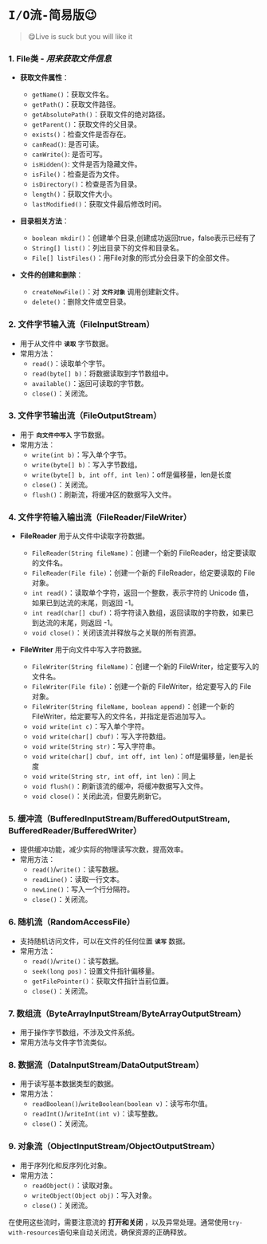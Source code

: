 # **`I/O流-简易版😉`**

> 😋Live is suck but you will like it

### 1. File类 - _用来获取文件信息_
- **获取文件属性**：
  - `getName()`：获取文件名。
  - `getPath()`：获取文件路径。
  - `getAbsolutePath()`：获取文件的绝对路径。
  - `getParent()`：获取文件的父目录。
  - `exists()`：检查文件是否存在。
  - `canRead()`: 是否可读。
  - `canWrite()`: 是否可写。
  - `isHidden()`: 文件是否为隐藏文件。
  - `isFile()`：检查是否为文件。
  - `isDirectory()`：检查是否为目录。
  - `length()`：获取文件大小。
  - `lastModified()`：获取文件最后修改时间。

- **目录相关方法**：
  - `boolean mkdir()`：创建单个目录,创建成功返回true，false表示已经有了
  - `String[] list()`：列出目录下的文件和目录名。
  - `File[] listFiles()`：用File对象的形式分会目录下的全部文件。

- **文件的创建和删除**：
  - `createNewFile()`：对 **`文件对象`** 调用创建新文件。
  - `delete()`：删除文件或空目录。

### 2. 文件字节输入流（FileInputStream）
- 用于从文件中 **`读取`** 字节数据。
- 常用方法：
  - `read()`：读取单个字节。
  - `read(byte[] b)`：将数据读取到字节数组中。
  - `available()`：返回可读取的字节数。
  - `close()`：关闭流。

### 3. 文件字节输出流（FileOutputStream）
- 用于 **`向文件中写入`** 字节数据。
- 常用方法：
  - `write(int b)`：写入单个字节。
  - `write(byte[] b)`：写入字节数组。
  - `write(byte[] b, int off, int len)`：off是偏移量，len是长度
  - `close()`：关闭流。
  - `flush()`：刷新流，将缓冲区的数据写入文件。

### 4. 文件字符输入输出流（FileReader/FileWriter）

- **FileReader** 用于从文件中读取字符数据。
  - `FileReader(String fileName)`：创建一个新的 FileReader，给定要读取的文件名。
  - `FileReader(File file)`：创建一个新的 FileReader，给定要读取的 File 对象。
  - `int read()`：读取单个字符，返回一个整数，表示字符的 Unicode 值，如果已到达流的末尾，则返回 -1。
  - `int read(char[] cbuf)`：将字符读入数组，返回读取的字符数，如果已到达流的末尾，则返回 -1。
  - `void close()`：关闭该流并释放与之关联的所有资源。

- **FileWriter** 用于向文件中写入字符数据。
  - `FileWriter(String fileName)`：创建一个新的 FileWriter，给定要写入的文件名。
  - `FileWriter(File file)`：创建一个新的 FileWriter，给定要写入的 File 对象。
  - `FileWriter(String fileName, boolean append)`：创建一个新的 FileWriter，给定要写入的文件名，并指定是否追加写入。
  - `void write(int c)`：写入单个字符。
  - `void write(char[] cbuf)`：写入字符数组。
  - `void write(String str)`：写入字符串。
  - `void write(char[] cbuf, int off, int len)`：off是偏移量，len是长度
  - `void write(String str, int off, int len)`：同上
  - `void flush()`：刷新该流的缓冲，将缓冲数据写入文件。
  - `void close()`：关闭此流，但要先刷新它。

### 5. 缓冲流（BufferedInputStream/BufferedOutputStream, BufferedReader/BufferedWriter）
- 提供缓冲功能，减少实际的物理读写次数，提高效率。
- 常用方法：
  - `read()`/`write()`：读写数据。
  - `readLine()`：读取一行文本。
  - `newLine()`：写入一个行分隔符。
  - `close()`：关闭流。

### 6. 随机流（RandomAccessFile）
- 支持随机访问文件，可以在文件的任何位置 **`读写`** 数据。
- 常用方法：
  - `read()`/`write()`：读写数据。
  - `seek(long pos)`：设置文件指针偏移量。
  - `getFilePointer()`：获取文件指针当前位置。
  - `close()`：关闭流。

### 7. 数组流（ByteArrayInputStream/ByteArrayOutputStream）
- 用于操作字节数组，不涉及文件系统。
- 常用方法与文件字节流类似。

### 8. 数据流（DataInputStream/DataOutputStream）
- 用于读写基本数据类型的数据。
- 常用方法：
  - `readBoolean()`/`writeBoolean(boolean v)`：读写布尔值。
  - `readInt()`/`writeInt(int v)`：读写整数。
  - `close()`：关闭流。

### 9. 对象流（ObjectInputStream/ObjectOutputStream）
- 用于序列化和反序列化对象。
- 常用方法：
  - `readObject()`：读取对象。
  - `writeObject(Object obj)`：写入对象。
  - `close()`：关闭流。

在使用这些流时，需要注意流的 **打开和关闭** ，以及异常处理。通常使用`try-with-resources`语句来自动关闭流，确保资源的正确释放。
